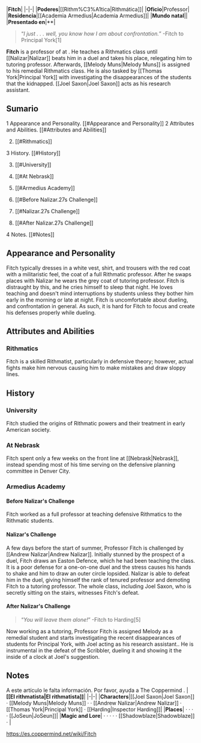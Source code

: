 |**Fitch**|
|-|-|
|**Poderes**|[[Rithm%C3%A1tica\|Rithmática]]|
|**Oficio**|Professor|
|**Residencia**|[[Academia Armedius\|Academia Armedius]]|
|**Mundo natal**||
|**Presentado en**|**|

>“*I just . . . well, you know how I am about confrontation.*”
\-Fitch to Principal York[1]


**Fitch** is a professor of  at . He teaches a Rithmatics class until [[Nalizar\|Nalizar]] beats him in a duel and takes his place, relegating him to tutoring professor. Afterwards, [[Melody Muns\|Melody Muns]] is assigned to his remedial Rithmatics class. He is also tasked by [[Thomas York\|Principal York]] with investigating the disappearances of the students that the  kidnapped. [[Joel Saxon\|Joel Saxon]] acts as his research assistant.

## Sumario

1 Appearance and Personality. [[#Appearance and Personality]] 
2 Attributes and Abilities. [[#Attributes and Abilities]] 

2. [[#Rithmatics]] 


3 History. [[#History]] 

3. [[#University]] 
3. [[#At Nebrask]] 
3. [[#Armedius Academy]] 

3. [[#Before Nalizar.27s Challenge]] 
3. [[#Nalizar.27s Challenge]] 
3. [[#After Nalizar.27s Challenge]] 




4 Notes. [[#Notes]] 


## Appearance and Personality
Fitch typically dresses in a white vest, shirt, and trousers with the red coat with a militaristic feel, the coat of a full Rithmatic professor. After he swaps places with Nalizar he wears the grey coat of tutoring professor. Fitch is distraught by this, and he cries himself to sleep that night. He loves teaching and doesn't mind interruptions by students unless they bother him early in the morning or late at night. Fitch is uncomfortable about dueling, and confrontation in general. As such, it is hard for Fitch to focus and create his defenses properly while dueling.

## Attributes and Abilities
### Rithmatics
Fitch is a skilled Rithmatist, particularly in defensive theory; however, actual fights make him nervous causing him to make mistakes and draw sloppy lines.

## History
### University
Fitch studied the origins of Rithmatic powers and their treatment in early American society.

### At Nebrask
Fitch spent only a few weeks on the front line at [[Nebrask\|Nebrask]], instead spending most of his time serving on the defensive planning committee in Denver City.

### Armedius Academy
#### Before Nalizar's Challenge
Fitch worked as a full professor at  teaching defensive Rithmatics to the Rithmatic students.

#### Nalizar's Challenge
A few days before the start of summer, Professor Fitch is challenged by [[Andrew Nalizar\|Andrew Nalizar]]. Initially stunned by the prospect of a duel, Fitch draws an Easton Defence, which he had been teaching the class. It is a poor defense for a one-on-one duel and the stress causes his hands to shake and him to draw an outer circle lopsided. Nalizar is able to defeat him in the duel, giving himself the rank of tenured professor and demoting Fitch to a tutoring professor. The whole class, including Joel Saxon, who is secretly sitting on the stairs, witnesses Fitch's defeat.

#### After Nalizar's Challenge
>“*You will leave them *alone*!*”
\-Fitch to Harding[5]


Now working as a tutoring, Professor Fitch is assigned Melody as a remedial student and starts investigating the recent disappearances of students for Principal York, with Joel acting as his research assistant.. He is instrumental in the defeat of the Scribbler, dueling it and showing it the inside of a clock at Joel's suggestion.


## Notes

A este artículo le falta información. Por favor, ayuda a The Coppermind .
|**[[El rithmatista\|El rithmatista]]**|
|-|-|
|**Characters**|[[Joel Saxon\|Joel Saxon]] · [[Melody Muns\|Melody Muns]] ·  · [[Andrew Nalizar\|Andrew Nalizar]] · [[Thomas York\|Principal York]] · [[Harding\|Inspector Harding]]|
|**Places**| ·  ·  ·  · [[JoSeun\|JoSeun]]|
|**Magic and Lore**| ·  ·  ·  ·  · [[Shadowblaze\|Shadowblaze]] · |



https://es.coppermind.net/wiki/Fitch